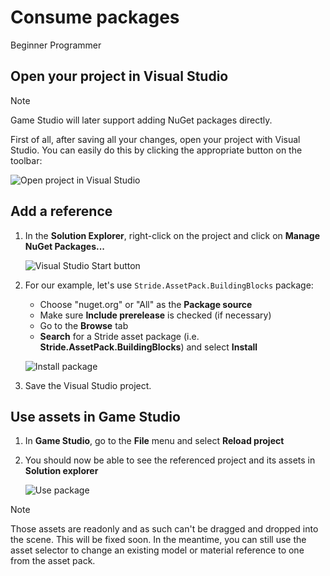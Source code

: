 # Consume packages

<span class="badge text-bg-primary">Beginner</span>
<span class="badge text-bg-success">Programmer</span>

## Open your project in Visual Studio

> [!Note]
> Game Studio will later support adding NuGet packages directly.

First of all, after saving all your changes, open your project with Visual Studio. You can easily do this by clicking the appropriate button on the toolbar:

![Open project in Visual Studio](../game-studio/media/open-project-in-visual-studio.png)

## Add a reference

1. In the **Solution Explorer**, right-click on the project and click on **Manage NuGet Packages...**

   ![Visual Studio Start button](media/manage-nuget-packages.png)

2. For our example, let's use `Stride.AssetPack.BuildingBlocks` package:
   * Choose "nuget.org" or "All" as the **Package source**
   * Make sure **Include prerelease** is checked (if necessary)
   * Go to the **Browse** tab
   * **Search** for a Stride asset package (i.e. **Stride.AssetPack.BuildingBlocks**) and select **Install**

   ![Install package](media/install-package.png)

3. Save the Visual Studio project.

## Use assets in Game Studio

1. In **Game Studio**, go to the **File** menu and select **Reload project**

2. You should now be able to see the referenced project and its assets in **Solution explorer**

   ![Use package](media/use-package-from-game-studio.png)

> [!Note]
> Those assets are readonly and as such can't be dragged and dropped into the scene. This will be fixed soon.
> In the meantime, you can still use the asset selector to change an existing model or material reference to one from the asset pack.